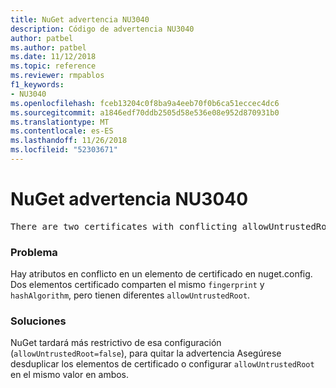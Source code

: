 ```yaml
---
title: NuGet advertencia NU3040
description: Código de advertencia NU3040
author: patbel
ms.author: patbel
ms.date: 11/12/2018
ms.topic: reference
ms.reviewer: rmpablos
f1_keywords:
- NU3040
ms.openlocfilehash: fceb13204c0f8ba9a4eeb70f0b6ca51eccec4dc6
ms.sourcegitcommit: a1846edf70ddb2505d58e536e08e952d870931b0
ms.translationtype: MT
ms.contentlocale: es-ES
ms.lasthandoff: 11/26/2018
ms.locfileid: "52303671"
---
```

# <a name="nuget-warning-nu3040"></a>NuGet advertencia NU3040

<pre>There are two certificates with conflicting allowUntrustedRoot attributes in the computed settings. The allowUntrustedRoot attribute is going to be set to false. Certificate: SHA256-3F9001EA83C560D712C24CF213C3D312CB3BFF51EE89435D3430BD06B5D0EECE</pre>

### <a name="issue"></a>Problema

Hay atributos en conflicto en un elemento de certificado en nuget.config. Dos elementos certificado comparten el mismo `fingerprint` y `hashAlgorithm`, pero tienen diferentes `allowUntrustedRoot`.

### <a name="solution"></a>Soluciones

NuGet tardará más restrictivo de esa configuración (`allowUntrustedRoot=false`), para quitar la advertencia Asegúrese desduplicar los elementos de certificado o configurar `allowUntrustedRoot` en el mismo valor en ambos.